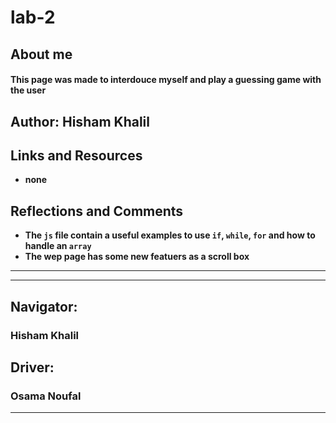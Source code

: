 # lab-2
## About me
#### This page was made to interdouce myself and play a guessing game with the user

## Author: Hisham Khalil
## Links and Resources
  - **none**
## Reflections and Comments
  - **The `js` file contain a useful examples to use `if`, `while`, `for` and how to handle an `array`**
  - **The wep page has some new featuers as a scroll box**
  ___
  ___
  ## **Navigator**:
  ### **Hisham Khalil**

  ## **Driver**:
  ### **Osama Noufal**
  ______

